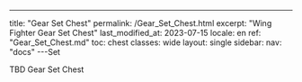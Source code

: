---
title: "Gear Set Chest"
permalink: /Gear_Set_Chest.html
excerpt: "Wing Fighter Gear Set Chest"
last_modified_at: 2023-07-15
locale: en
ref: "Gear_Set_Chest.md"
toc: chest
classes: wide
layout: single
sidebar:
  nav: "docs"
---Set

TBD Gear Set Chest
